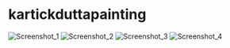 # kartickduttapainting

![Screenshot_1](https://github.com/kartickdutta/kartickduttapainting/assets/72213895/b040af58-8796-4fb6-bf45-e7b6a9947e89)
![Screenshot_2](https://github.com/kartickdutta/kartickduttapainting/assets/72213895/a1d3e697-256e-4e92-b72a-7fcca88c8737)
![Screenshot_3](https://github.com/kartickdutta/kartickduttapainting/assets/72213895/88bdf1cf-0a3a-40cc-97a8-d100a19f9f09)
![Screenshot_4](https://github.com/kartickdutta/kartickduttapainting/assets/72213895/9fc63240-a98b-4161-b591-d53f8fd12dd9)


